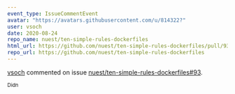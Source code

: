 ```yaml
---
event_type: IssueCommentEvent
avatar: "https://avatars.githubusercontent.com/u/814322?"
user: vsoch
date: 2020-08-24
repo_name: nuest/ten-simple-rules-dockerfiles
html_url: https://github.com/nuest/ten-simple-rules-dockerfiles/pull/93
repo_url: https://github.com/nuest/ten-simple-rules-dockerfiles
---
```


<a href='https://github.com/vsoch' target='_blank'>vsoch</a> commented on issue <a href='https://github.com/nuest/ten-simple-rules-dockerfiles/pull/93' target='_blank'>nuest/ten-simple-rules-dockerfiles#93</a>.

<small>Didn